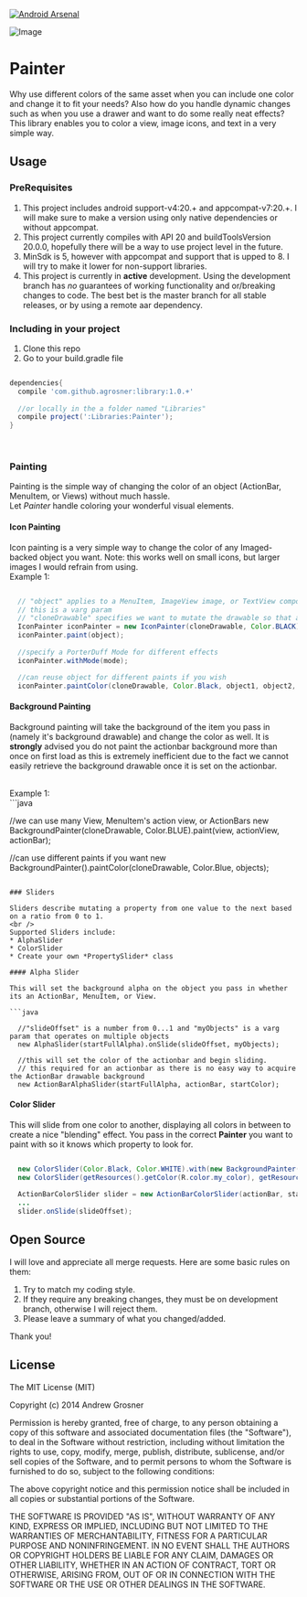 [![Android Arsenal](https://img.shields.io/badge/Android%20Arsenal-Painter-brightgreen.svg?style=flat)](https://android-arsenal.com/details/1/735)

![Image](https://github.com/agrosner/Painter/blob/master/palette.jpg?raw=true)

Painter
=======

Why use different colors of the same asset when you can include one color and change it to fit your needs? Also how do you handle dynamic changes such as when you use a drawer and want to do some really neat effects? 
<br />
This library enables you to color a view, image icons, and text in a very simple way. 

## Usage

### PreRequisites

1. This project includes android support-v4:20.+ and appcompat-v7:20.+. I will make sure to make a version using only native dependencies or without appcompat. 
2. This project currently compiles with API 20 and buildToolsVersion 20.0.0, hopefully there will be a way to use project level in the future. 
3. MinSdk is 5, however with appcompat and support that is upped to 8. I will try to make it lower for non-support libraries.
4. This project is currently in **active** development. Using the development branch has *no* guarantees of working functionality and or/breaking changes to code. The best bet is the master branch for all stable releases, or by using a remote aar dependency. 

### Including in your project

1. Clone this repo
2. Go to your build.gradle file

```groovy

dependencies{
  compile 'com.github.agrosner:library:1.0.+'
  
  //or locally in the a folder named "Libraries"
  compile project(':Libraries:Painter');
}

```
<br />

### Painting 

Painting is the simple way of changing the color of an object (ActionBar, MenuItem, or Views) without much hassle. 
<br />
Let *Painter* handle coloring your wonderful visual elements.

#### Icon Painting

Icon painting is a very simple way to change the color of any Imaged-backed object you want. Note: this works well on small icons, but larger images I would refrain from using. 
<br />
Example 1:
<br />
```java

  // "object" applies to a MenuItem, ImageView image, or TextView compound drawable. 
  // this is a varg param
  // "cloneDrawable" specifies we want to mutate the drawable so that any changes to it will not be globally saved
  IconPainter iconPainter = new IconPainter(cloneDrawable, Color.BLACK);
  iconPainter.paint(object);
  
  //specify a PorterDuff Mode for different effects
  iconPainter.withMode(mode);

  //can reuse object for different paints if you wish
  iconPainter.paintColor(cloneDrawable, Color.Black, object1, object2, objectn);
```

#### Background Painting

Background painting will take the background of the item you pass in (namely it's background drawable) and change the color as well. It is **strongly** advised you do not paint the actionbar background more than once on first load as this is extremely inefficient due to the fact we cannot easily retrieve the background drawable once it is set on the actionbar. 

<br />
Example 1:
<br />
```java

  //we can use many View, MenuItem's action view, or ActionBars
  new BackgroundPainter(cloneDrawable, Color.BLUE).paint(view, actionView, actionBar);
  
  //can use different paints if you want
  new BackgroundPainter().paintColor(cloneDrawable, Color.Blue, objects);

```

### Sliders

Sliders describe mutating a property from one value to the next based on a ratio from 0 to 1. 
<br />
Supported Sliders include:
* AlphaSlider
* ColorSlider
* Create your own *PropertySlider* class

#### Alpha Slider

This will set the background alpha on the object you pass in whether its an ActionBar, MenuItem, or View.

```java

  //"slideOffset" is a number from 0...1 and "myObjects" is a varg param that operates on multiple objects
  new AlphaSlider(startFullAlpha).onSlide(slideOffset, myObjects);
  
  //this will set the color of the actionbar and begin sliding. 
  // this required for an actionbar as there is no easy way to acquire the ActionBar drawable background
  new ActionBarAlphaSlider(startFullAlpha, actionBar, startColor);

```

#### Color Slider

This will slide from one color to another, displaying all colors in between to create a nice "blending" effect. You pass in the correct **Painter** you want to paint with so it knows which property to look for.

```java

  new ColorSlider(Color.Black, Color.WHITE).with(new BackgroundPainter()).onSlide(slideOffset, object1, object2,objectn);
  new ColorSlider(getResources().getColor(R.color.my_color), getResources().getColor(R.color.my_color_2)).with(new IconPainter()).onSlide(slideOffset, icon1, icon2, icon3, iconn);
  
  ActionBarColorSlider slider = new ActionBarColorSlider(actionBar, startColor, endColor);
  ...
  slider.onSlide(slideOffset);

```

## Open Source

I will love and appreciate all merge requests. Here are some basic rules on them:
1. Try to match my coding style.
2. If they require any breaking changes, they must be on development branch, otherwise I will reject them.
3. Please leave a summary of what you changed/added.

Thank you!

## License

The MIT License (MIT)

Copyright (c) 2014 Andrew Grosner

Permission is hereby granted, free of charge, to any person obtaining a copy
of this software and associated documentation files (the "Software"), to deal
in the Software without restriction, including without limitation the rights
to use, copy, modify, merge, publish, distribute, sublicense, and/or sell
copies of the Software, and to permit persons to whom the Software is
furnished to do so, subject to the following conditions:

The above copyright notice and this permission notice shall be included in
all copies or substantial portions of the Software.

THE SOFTWARE IS PROVIDED "AS IS", WITHOUT WARRANTY OF ANY KIND, EXPRESS OR
IMPLIED, INCLUDING BUT NOT LIMITED TO THE WARRANTIES OF MERCHANTABILITY,
FITNESS FOR A PARTICULAR PURPOSE AND NONINFRINGEMENT. IN NO EVENT SHALL THE
AUTHORS OR COPYRIGHT HOLDERS BE LIABLE FOR ANY CLAIM, DAMAGES OR OTHER
LIABILITY, WHETHER IN AN ACTION OF CONTRACT, TORT OR OTHERWISE, ARISING FROM,
OUT OF OR IN CONNECTION WITH THE SOFTWARE OR THE USE OR OTHER DEALINGS IN
THE SOFTWARE.


